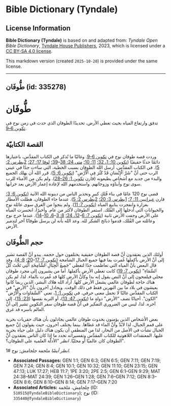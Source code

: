 # Bible Dictionary (Tyndale)

## License Information

**Bible Dictionary (Tyndale)** is based on and adapted from: _Tyndale Open Bible Dictionary_, [Tyndale House Publishers](https://tyndaleopenresources.com/), 2023, which is licensed under a [CC BY-SA 4.0 license](https://creativecommons.org/licenses/by-sa/4.0/legalcode.en).

This markdown version (created `2025-10-20`) is provided under the same license.



--------------------------------

## طُّوفَان (id: 335278)

طُّوفَان
========

تدفق وارتفاع المياه بحيث تغطي الأرض، تحديدًا الطوفان الذي حدث في زمن نوح في [تكوين 6–9](https://ref.ly/Gen6:1-Gen9:29).

القصة الكتابيّة
---------------

وردت قصة طوفان نوح في [تكوين 6–9](https://ref.ly/Gen6:1-Gen9:29). وغالبًا ما تُذكر في الكتاب المقدَّس، باعتبارها دائمًا حدثًا حقيقيًا ([تكوين 10: 1، 32؛](https://ref.ly/Gen10:1,Gen10:32) [11: 10؛](https://ref.ly/Gen11:10) [متى 24: 38](https://ref.ly/Matt24:38-Matt24:39)–[39؛](https://ref.ly/Matt24:38-Matt24:39) [لوقا 17: 27؛](https://ref.ly/Luke17:27) [2بطرس 2: 5](https://ref.ly/2Pet2:5)). في الكتاب المقدَّس، أرسل الله الطوفان بسبب الخطية، التي ساءت جدًا في عيني الرب حتى أنَّ "شَرَّ ٱلْإِنْسَانِ قَدْ كَثُرَ فِي ٱلْأَرْضِ" ([تكوين 6: 5](https://ref.ly/Gen6:5)). قرر الله أن يهلك الجميع والبدء من جديد مع أشخاص يطيعونه (قارن [تكوين 1: 26–28](https://ref.ly/Gen1:26-Gen1:28)). ولم يكن من الأمناء للرب سوى نوح وأبناؤه وزوجاتهم. واستخدمهم الله لإعادة إعمار الأرض بعد خرابها.

قضى نوح 120 عامًا في بناء فُلكٍ كبيرٍ وتحذير الناس من دينونة الله الآتية ([تكوين 6: 3؛](https://ref.ly/Gen6:3) قارن [عبرانيين 11: 7؛](https://ref.ly/Heb11:7) [1بطرس 3: 20؛](https://ref.ly/1Pet3:20) [2بطرس 2: 5](https://ref.ly/2Pet2:5)). عندما جاء الطوفان، هطلت الأمطار بغزارة وانفجرت ينابيع المياه ([تكوين 7: 11](https://ref.ly/Gen7:11)). ولم ينجوا من الغرق سوى عائلة نوح والحيوانات التي أدخلها إلى الفُلك. استمر الطوفان لأكثر من عام. وأخيرًا، انحسرت المياه على الأرض وجفت الأرض ثانية ([تكوين 7: 6](https://ref.ly/Gen7:6-Gen7:12,Gen7:24)–[12، 24؛](https://ref.ly/Gen7:6-Gen7:12,Gen7:24) [8: 3](https://ref.ly/Gen8:3-Gen8:6,Gen8:10-Gen8:14)–[6، 10](https://ref.ly/Gen8:3-Gen8:6,Gen8:10-Gen8:14)–[14](https://ref.ly/Gen8:3-Gen8:6,Gen8:10-Gen8:14)). عندما خرج نوح وعائلته من الفُلك، قدموا ذبائح الشكر لله. وعد الله بأنه لن يرسل طوفانًا آخر لتدمير الأرض.

حجم الطُّوفَان
--------------

أولئك الذين يعتقدون أنَّ قصة الطوفان حقيقية يختلفون حول حجمه. يبدو أنَّ القصة تشير إلى أنَّ الأرض بأكملها غُمرت بما فيها جميع الجبال الشامخة ([تكوين 7: 17](https://ref.ly/Gen7:17-Gen7:20)–[20؛](https://ref.ly/Gen7:17-Gen7:20) [8: 4](https://ref.ly/Gen8:4)). وقد قال البعض بأنَّ المياه التي تعاظمت جدًا لتغطي “جَمِيعُ ٱلْجِبَالِ ٱلشَّامِخَةِ ٱلَّتِي تَحْتَ كُلِّ ٱلسَّمَاءِ” ([تكوين 7: 19](https://ref.ly/Gen7:19)) كانت تغطي الأرض بأكملها. أما من يشيرون إلى مجرد طوفان محلي فيلمحون إلى أنَّ النص يقول إنه بدا وكأنَّ الأرض كلها قد غُمرت بالماء. لذا، لم يكن هناك حاجة لطوفان عالمي يشمل الأرض كلها. أراد الله هلاك البشر، الذين ربما كانوا يعيشون في بلاد ما بين النهرين فقط في ذلك الوقت. ويجادل آخرون بأنَّ "الأرض" في الكتاب المقدَّس غالبًا لا تحمل معنى حرفي. في [تكوين 1: 1](https://ref.ly/Gen1:1)، تعني "السَّمَاوَات وٱلْأَرْض" "الكون". أحيانًا تصف “الأرض” دولةٍ ما ([تكوين 47: 13](https://ref.ly/Gen47:13))، أو التربة نفسها ([23: 15](https://ref.ly/Gen23:15))، إلى آخره. لذا، ليس من الضروري التفكير في أنَّ قصة طوفان سفر التكوين تشير إلى أنَّ العالم بأسره قد غرق.

بعض الأشخاص الذين يؤمنون بحدوث طوفان عالمي يجادلون بأن هناك حفريات بحرية على قمم الجبال، لذا لابُدَّ وأنَّ الماء قد غطاها. بينما يختلف آخرون، حيث يقولون إنَّ جميع الجبال نشأت في الأصل من البحار، لذا من المنطقي أن يكون هناك دليل على حياة بحرية عليها. المعتقدات اللاهوتية للكتاب المقدَّس وتفسيراته تحدد ما إذا كان الناس يعتقدون أنَّ الطوفان كان عالميًا أو محليًا. *انظر* "الأدلّة العلمية على الطوفان؟".

*انظر أيضًا* ملحمة جلجامش; نوح \#1.

* **Associated Passages:** GEN 1:1; GEN 6:3; GEN 6:5; GEN 7:11; GEN 7:19; GEN 7:24; GEN 8:4; GEN 10:1; GEN 10:32; GEN 11:10; GEN 23:15; GEN 47:13; LUK 17:27; HEB 11:7; 1PE 3:20; 2PE 2:5; GEN 6:1–GEN 9:29; MAT 24:38–MAT 24:39; GEN 1:26–GEN 1:28; GEN 7:6–GEN 7:12; GEN 8:3–GEN 8:6; GEN 8:10–GEN 8:14; GEN 7:17–GEN 7:20
* **Associated Articles:** جِلجامِش، مَلحَمة (ID: `510515@TyndaleBibleDictionary`); نوح (ID: `335440@TyndaleBibleDictionary`)

